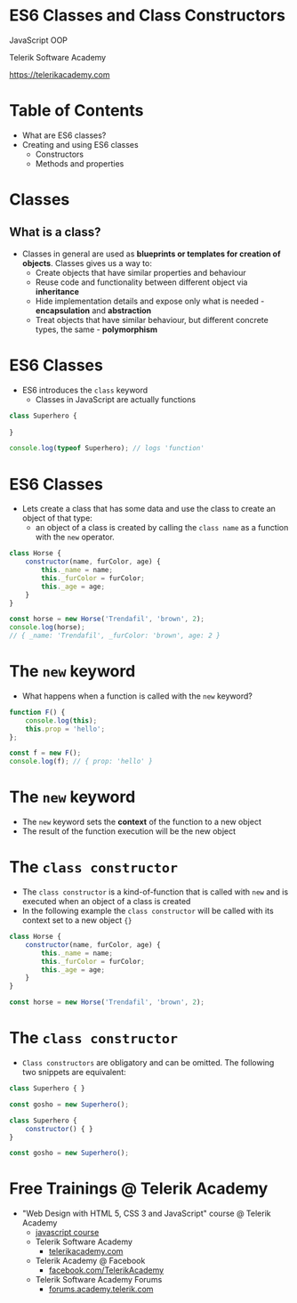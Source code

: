 <!-- section start -->
<!-- attr: { class:'slide-title', hasScriptWrapper:true } -->
# ES6 Classes and Class Constructors 

<article class="signature">
	<p class="signature-course">JavaScript OOP</p>
	<p class="signature-initiative">Telerik Software Academy</p>
	<a href="https://telerikacademy.com" class="signature-link">https://telerikacademy.com</a>
</article>

<!-- <img src="imgs/es6.png" showInPresentation="true" class="slide-image" style="top: 55%; right: 10%; width: 15%" /> -->

<!-- section start -->
<!-- attr: { showInPresentation:true, hasScriptWrapper:true } -->
# Table of Contents
- What are ES6 classes?
- Creating and using ES6 classes
  - Constructors
  - Methods and properties

<!-- section start -->
<!-- attr: { showInPresentation:true, hasScriptWrapper:true, class:'slide-section' } -->
# Classes
## What is a class?

<!-- attr: { showInPresentation:true, hasScriptWrapper:true, style: 'font-size: 0.85em;' } -->
<!-- # Classes -->
- Classes in general are used as **blueprints or templates for creation of objects**. Classes gives us a way to:
  - Create objects that have similar properties and behaviour
  - Reuse code and functionality between different object via **inheritance**
  - Hide implementation details and expose only what is needed - **encapsulation** and **abstraction**
  - Treat objects that have similar behaviour, but different concrete types, the same - **polymorphism**

<!-- attr: { showInPresentation:true, hasScriptWrapper:true } -->
# ES6 Classes
- ES6 introduces the `class` keyword
  - Classes in JavaScript are actually functions

```js
class Superhero {
  
}

console.log(typeof Superhero); // logs 'function'
```


<!-- attr: { showInPresentation:true, hasScriptWrapper:true, style: 'font-size: 0.85em;' } -->
# ES6 Classes
- Lets create a class that has some data and use the class to create an object of that type:
  - an object of a class is created by calling the `class name` as a function with the `new` operator.

```js
class Horse {
    constructor(name, furColor, age) {
        this._name = name;
        this._furColor = furColor;
        this._age = age;
    }
}

const horse = new Horse('Trendafil', 'brown', 2);
console.log(horse); 
// { _name: 'Trendafil', _furColor: 'brown', age: 2 }
```

<!-- attr: { showInPresentation:true, hasScriptWrapper:true } -->
# The `new` keyword
- What happens when a function is called with the `new` keyword?

```js
function F() {
    console.log(this);
    this.prop = 'hello';
};

const f = new F();
console.log(f); // { prop: 'hello' }
```

# The `new` keyword
- The `new` keyword sets the **context** of the function to a new object
- The result of the function execution will be the new object

<!-- attr: { showInPresentation:true, hasScriptWrapper:true, style: 'font-size: 0.85em;' } -->
# The `class constructor`
- The `class constructor` is a kind-of-function that is called with `new` and is executed when an object of a class is created
- In the following example the `class constructor` will be called with its context set to a new object `{}`

```js
class Horse {
    constructor(name, furColor, age) {
        this._name = name;
        this._furColor = furColor;
        this._age = age;
    }
}

const horse = new Horse('Trendafil', 'brown', 2);
```

# The `class constructor`
- `Class constructors` are obligatory and can be omitted. The following two snippets are equivalent:

```js
class Superhero { }

const gosho = new Superhero();
```

```js
class Superhero {
    constructor() { }
}

const gosho = new Superhero();
```


<!-- Questions -->
<!-- section start -->
<!-- attr: { hasScriptWrapper:true, showInPresentation:true, class:"slide-questions", id:"questions" } -->
<!-- # ES6 Classes and Class Constructors 
## Questions? -->

<!-- attr: { showInPresentation:true, hasScriptWrapper:true, style:'font-size: 0.9em' } -->
# Free Trainings @ Telerik Academy
- "Web Design with HTML 5, CSS 3 and JavaScript" course @ Telerik Academy
    - [javascript course](http://academy.telerik.com/student-courses/web-design-and-ui/javascript-fundamentals/about)
  - Telerik Software Academy
    - [telerikacademy.com](https://telerikacademy.com)
  - Telerik Academy @ Facebook
    - [facebook.com/TelerikAcademy](https://facebook.com/TelerikAcademy)
  - Telerik Software Academy Forums
    - [forums.academy.telerik.com](https://telerikacademy.com/Forum/Home)

<!-- <img class="slide-image" showInPresentation="false" src="imgs/pic00.png" style="top:58.18%; left:90.52%; width:16.97%; z-index:-1" /> -->
